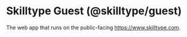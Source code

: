 # Skilltype Guest (@skilltype/guest)

The web app that runs on the public-facing https://www.skilltype.com.
